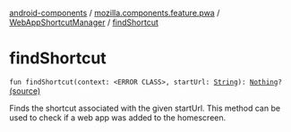 [android-components](../../index.md) / [mozilla.components.feature.pwa](../index.md) / [WebAppShortcutManager](index.md) / [findShortcut](./find-shortcut.md)

# findShortcut

`fun findShortcut(context: <ERROR CLASS>, startUrl: `[`String`](https://kotlinlang.org/api/latest/jvm/stdlib/kotlin/-string/index.html)`): `[`Nothing`](https://kotlinlang.org/api/latest/jvm/stdlib/kotlin/-nothing/index.html)`?` [(source)](https://github.com/mozilla-mobile/android-components/blob/master/components/feature/pwa/src/main/java/mozilla/components/feature/pwa/WebAppShortcutManager.kt#L162)

Finds the shortcut associated with the given startUrl.
This method can be used to check if a web app was added to the homescreen.

